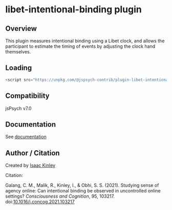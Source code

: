 # libet-intentional-binding plugin

## Overview

This plugin measures intentional binding using a Libet clock, and allows the participant to estimate the timing of events by adjusting the clock hand themselves.

## Loading

```js
<script src="https://unpkg.com/@jspsych-contrib/plugin-libet-intentional-binding@1.1.0">
```

## Compatibility

jsPsych v7.0

## Documentation

See [documentation](docs/jspsych-libet-intentional-binding.md)

## Author / Citation

Created by [Isaac Kinley](https://github.com/kinleyid)

Citation:

Galang, C. M., Malik, R., Kinley, I., & Obhi, S. S. (2021). Studying sense of agency online: Can intentional binding be observed in uncontrolled online settings? *Consciousness and Cognition*, 95, 103217. doi:[10.1016/j.concog.2021.103217](https://doi.org/10.1016/j.concog.2021.103217)
